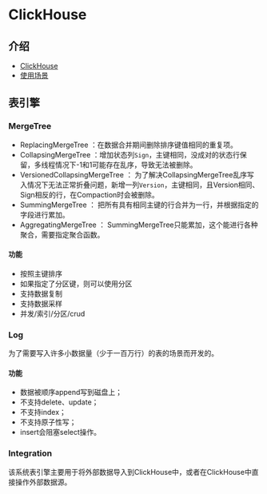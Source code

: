 # ClickHouse

## 介绍

- [ClickHouse](https://github.com/ClickHouse/ClickHouse)
- [使用场景](https://zhuanlan.zhihu.com/p/98439924)

## 表引擎

### MergeTree

- ReplacingMergeTree ：在数据合并期间删除排序键值相同的重复项。
- CollapsingMergeTree ：增加状态列`Sign`，主键相同，没成对的状态行保留，多线程情况下-1和1可能存在乱序，导致无法被删除。
- VersionedCollapsingMergeTree ： 为了解决CollapsingMergeTree乱序写入情况下无法正常折叠问题，新增一列`Version`，主键相同，且Version相同、Sign相反的行，在Compaction时会被删除。
- SummingMergeTree ： 把所有具有相同主键的行合并为一行，并根据指定的字段进行累加。
- AggregatingMergeTree ： SummingMergeTree只能累加，这个能进行各种聚合，需要指定聚合函数。

#### 功能
- 按照主键排序
- 如果指定了分区键，则可以使用分区
- 支持数据复制
- 支持数据采样
- 并发/索引/分区/crud

### Log

  为了需要写入许多小数据量（少于一百万行）的表的场景而开发的。

#### 功能
- 数据被顺序append写到磁盘上；
- 不支持delete、update；
- 不支持index；
- 不支持原子性写；
- insert会阻塞select操作。

### Integration

  该系统表引擎主要用于将外部数据导入到ClickHouse中，或者在ClickHouse中直接操作外部数据源。